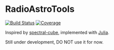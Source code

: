 # RadioAstroTools

[![Build Status](https://github.com/Haoran-Feng/RadioAstroTools.jl/workflows/CI/badge.svg)](https://github.com/Haoran-Feng/RadioAstroTools.jl/actions)
[![Coverage](https://codecov.io/gh/Haoran-Feng/RadioAstroTools.jl/branch/master/graph/badge.svg)](https://codecov.io/gh/Haoran-Feng/RadioAstroTools.jl)

Inspired by [spectral-cube](https://github.com/radio-astro-tools/spectral-cube), implemented with [Julia](https://julialang.org).

Still under development, DO NOT use it for now. 
